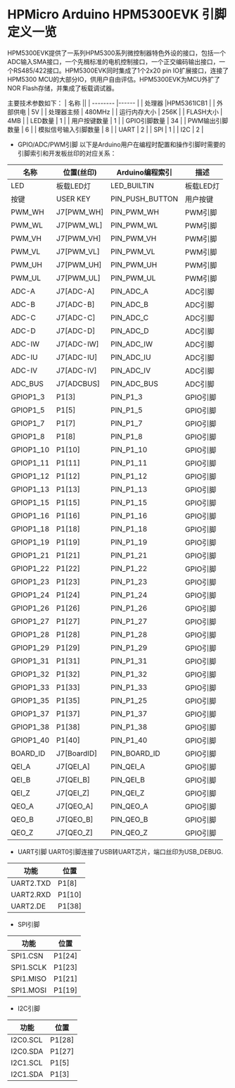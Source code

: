 # HPMicro Arduino HPM5300EVK 引脚定义一览

HPM5300EVK提供了一系列HPM5300系列微控制器特色外设的接口，包括一个ADC输入SMA接口，一个先楫标准的电机控制接口，一个正交编码输出接口，一个RS485/422接口。HPM5300EVK同时集成了1个2x20 pin IO扩展接口，连接了HPM5300 MCU的大部分IO，供用户自由评估。HPM5300EVK为MCU外扩了NOR Flash存储，并集成了板载调试器。

主要技术参数如下：
| 名称 ||
| -------- |------ |
| 处理器 |HPM5361ICB1 |
| 外部供电 | 5V |
| 处理器主频 | 480MHz |
| 运行内存大小 | 256K |
| FLASH大小 | 4MB |
| LED数量 | 1 |
| 用户按键数量 | 1 |
| GPIO引脚数量 | 34 |
| PWM输出引脚数量 | 6 |
| 模拟信号输入引脚数量 | 8 |
| UART | 2 |
| SPI | 1 |
| I2C | 2 |

- GPIO/ADC/PWM引脚
以下是Arduino用户在编程时配置和操作引脚时需要的引脚索引和开发板丝印的对应关系：

| 名称 |位置(丝印) |Arduino编程索引   | 描述 |
| -------- |------ |----------------------- |---|
| LED | 板载LED灯 | LED_BUILTIN | 板载LED灯 |
| 按键 | USER KEY | PIN_PUSH_BUTTON | 用户按键 |
| PWM_WH | J7[PWM_WH] | PIN_PWM_WH | PWM引脚 |
| PWM_WL | J7[PWM_WL] | PIN_PWM_WL | PWM引脚 |
| PWM_VH | J7[PWM_VH] | PIN_PWM_VH | PWM引脚 |
| PWM_VL | J7[PWM_VL] | PIN_PWM_VL | PWM引脚 |
| PWM_UH | J7[PWM_UH] | PIN_PWM_UH | PWM引脚 |
| PWM_UL | J7[PWM_UL] | PIN_PWM_UL | PWM引脚 |
| ADC-A | J7[ADC-A] | PIN_ADC_A | ADC引脚 |
| ADC-B | J7[ADC-B] | PIN_ADC_B | ADC引脚 |
| ADC-C | J7[ADC-C] | PIN_ADC_C | ADC引脚 |
| ADC-D | J7[ADC-D] | PIN_ADC_D | ADC引脚 |
| ADC-IW | J7[ADC-IW] | PIN_ADC_IW | ADC引脚 |
| ADC-IU | J7[ADC-IU] | PIN_ADC_IU | ADC引脚 |
| ADC-IV | J7[ADC-IV] | PIN_ADC_IV | ADC引脚 |
| ADC_BUS | J7[ADCBUS] | PIN_ADC_BUS | ADC引脚 |
| GPIOP1_3 | P1[3] | PIN_P1_3 | GPIO引脚 |
| GPIOP1_5 | P1[5] | PIN_P1_5 | GPIO引脚 |
| GPIOP1_7 | P1[7] | PIN_P1_7 | GPIO引脚 |
| GPIOP1_8 | P1[8] | PIN_P1_8 | GPIO引脚 |
| GPIOP1_10 | P1[10] | PIN_P1_10 | GPIO引脚 |
| GPIOP1_11 | P1[11] | PIN_P1_11 | GPIO引脚 |
| GPIOP1_12 | P1[12] | PIN_P1_12 | GPIO引脚 |
| GPIOP1_13 | P1[13] | PIN_P1_13 | GPIO引脚 |
| GPIOP1_15 | P1[15] | PIN_P1_15 | GPIO引脚 |
| GPIOP1_16 | P1[16] | PIN_P1_16 | GPIO引脚 |
| GPIOP1_18 | P1[18] | PIN_P1_18 | GPIO引脚 |
| GPIOP1_19 | P1[19] | PIN_P1_19 | GPIO引脚 |
| GPIOP1_21 | P1[21] | PIN_P1_21 | GPIO引脚 |
| GPIOP1_22 | P1[22] | PIN_P1_22 | GPIO引脚 |
| GPIOP1_23 | P1[23] | PIN_P1_23 | GPIO引脚 |
| GPIOP1_24 | P1[24] | PIN_P1_24 | GPIO引脚 |
| GPIOP1_26 | P1[26] | PIN_P1_26 | GPIO引脚 |
| GPIOP1_27 | P1[27] | PIN_P1_27 | GPIO引脚 |
| GPIOP1_28 | P1[28] | PIN_P1_28 | GPIO引脚 |
| GPIOP1_29 | P1[29] | PIN_P1_29 | GPIO引脚 |
| GPIOP1_31 | P1[31] | PIN_P1_31 | GPIO引脚 |
| GPIOP1_32 | P1[32] | PIN_P1_32 | GPIO引脚 |
| GPIOP1_33 | P1[33] | PIN_P1_33 | GPIO引脚 |
| GPIOP1_35 | P1[35] | PIN_P1_25 | GPIO引脚 |
| GPIOP1_37 | P1[37] | PIN_P1_37 | GPIO引脚 |
| GPIOP1_38 | P1[38] | PIN_P1_38 | GPIO引脚 |
| GPIOP1_40 | P1[40] | PIN_P1_40 | GPIO引脚 |
| BOARD_ID | J7[BoardID] | PIN_BOARD_ID | GPIO引脚 |
| QEI_A | J7[QEI_A] | PIN_QEI_A | GPIO引脚 |
| QEI_B | J7[QEI_B] | PIN_QEI_B | GPIO引脚 |
| QEI_Z | J7[QEI_Z] | PIN_QEI_Z | GPIO引脚 |
| QEO_A | J7[QEO_A] | PIN_QEO_A | GPIO引脚 |
| QEO_B | J7[QEO_B] | PIN_QEO_B | GPIO引脚 |
| QEO_Z | J7[QEO_Z] | PIN_QEO_Z | GPIO引脚 |

- UART引脚
UART0引脚连接了USB转UART芯片，端口丝印为USB_DEBUG.

| 功能      | 位置   |
| --------- | ------ |
| UART2.TXD | P1[8]  |
| UART2.RXD | P1[10] |
| UART2.DE  | P1[38] |


- SPI引脚

| 功能      | 位置   |
| --------- | ------ |
| SPI1.CSN  | P1[24] |
| SPI1.SCLK | P1[23] |
| SPI1.MISO | P1[21] |
| SPI1.MOSI | P1[19] |

- I2C引脚

| 功能     | 位置   |
| -------- | ------ |
| I2C0.SCL | P1[28] |
| I2C0.SDA | P1[27] |
| I2C1.SCL | P1[5] |
| I2C1.SDA | P1[3] |